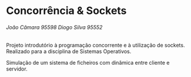 # Concorrência & Sockets
###### João Câmara 95598   Diogo Silva 95552

Projeto introdutório à programação concorrente e à utilização de sockets. Realizado para a disciplina de Sistemas Operativos.

Simulação de um sistema de ficheiros com dinâmica entre cliente e servidor.
